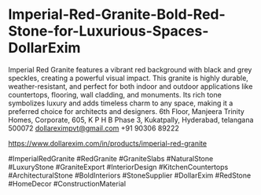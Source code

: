 # Imperial-Red-Granite-Bold-Red-Stone-for-Luxurious-Spaces-DollarExim
 Imperial Red Granite features a vibrant red background with black and grey speckles, creating a powerful visual impact. This granite is highly durable, weather-resistant, and perfect for both indoor and outdoor applications like countertops, flooring, wall cladding, and monuments. Its rich tone symbolizes luxury and adds timeless charm to any space, making it a preferred choice for architects and designers.
6th Floor, Manjeera Trinity Homes, Corporate, 605, K P H B Phase 3, Kukatpally, Hyderabad, telangana 500072
dollareximpvt@gmail.com
+91 90306 89222

https://www.dollarexim.com/in/products/imperial-red-granite

 #ImperialRedGranite #RedGranite #GraniteSlabs #NaturalStone #LuxuryStone #GraniteExport #InteriorDesign #KitchenCountertops #ArchitecturalStone #BoldInteriors #StoneSupplier #DollarExim #RedStone #HomeDecor #ConstructionMaterial

